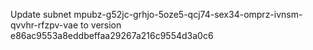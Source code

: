 Update subnet mpubz-g52jc-grhjo-5oze5-qcj74-sex34-omprz-ivnsm-qvvhr-rfzpv-vae to version e86ac9553a8eddbeffaa29267a216c9554d3a0c6
